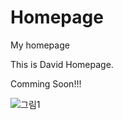 # Homepage
My homepage

This is David Homepage. 

Comming Soon!!! 


![그림1](https://user-images.githubusercontent.com/58272807/88864645-4be3ad80-d1cb-11ea-9c2d-3e7135987b03.png)
